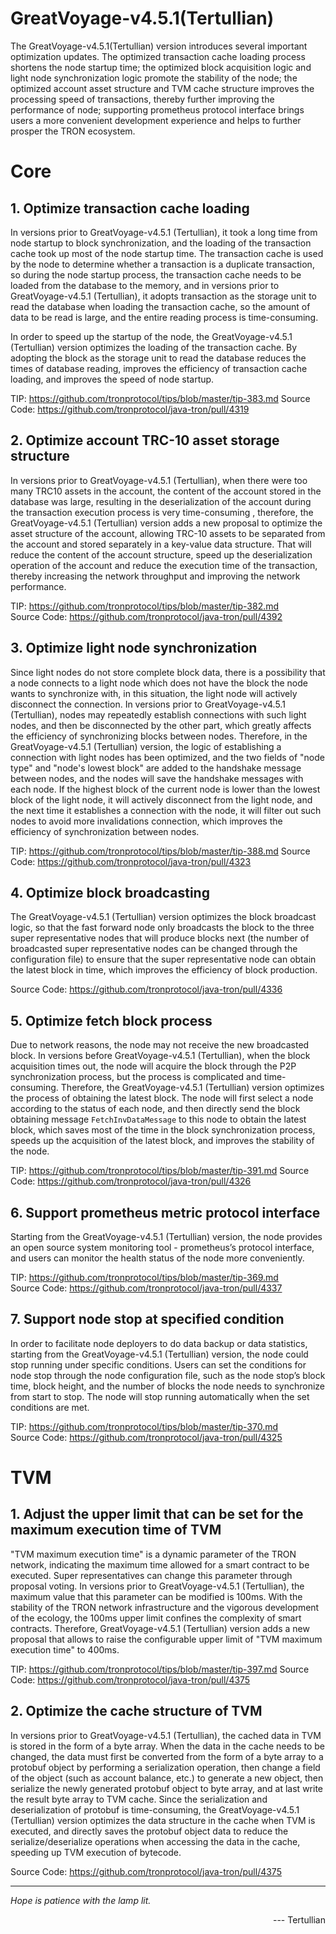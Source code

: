 # GreatVoyage-v4.5.1(Tertullian)
The GreatVoyage-v4.5.1(Tertullian) version introduces several important optimization updates. The optimized transaction cache loading process shortens the node startup time; the optimized block acquisition logic and light node synchronization logic promote the stability of the node; the optimized account asset structure and TVM cache structure improves the processing speed of transactions, thereby further improving the performance of node; supporting prometheus protocol interface brings users a more convenient development experience and helps to further prosper the TRON ecosystem.



# Core
## 1. Optimize transaction cache loading
In versions prior to GreatVoyage-v4.5.1 (Tertullian), it took a long time from node startup to block synchronization, and the loading of the transaction cache took up most of the node startup time. The transaction cache is used by the node to determine whether a transaction is a duplicate transaction, so during the node startup process, the transaction cache needs to be loaded from the database to the memory, and in versions prior to GreatVoyage-v4.5.1 (Tertullian), it adopts transaction as the storage unit to read the database when loading the transaction cache, so the amount of data to be read is large, and the entire reading process is time-consuming.

In order to speed up the startup of the node, the GreatVoyage-v4.5.1 (Tertullian) version optimizes the loading of the transaction cache. By adopting the block as the storage unit to read the database reduces the times of database reading,  improves the efficiency of transaction cache loading, and improves the speed of node startup.


TIP: https://github.com/tronprotocol/tips/blob/master/tip-383.md 
Source Code: https://github.com/tronprotocol/java-tron/pull/4319 

## 2. Optimize account TRC-10 asset storage structure
In versions prior to GreatVoyage-v4.5.1 (Tertullian), when there were too many TRC10 assets in the account, the content of the account stored in the database was large, resulting in the deserialization of the account during the transaction execution process is very time-consuming , therefore, the GreatVoyage-v4.5.1 (Tertullian) version adds a new proposal to optimize the asset structure of the account, allowing TRC-10 assets to be separated from the account and stored separately in a key-value data structure. That will reduce the content of the account structure, speed up the deserialization operation of the account and reduce the execution time of the transaction, thereby increasing the network throughput and improving the network performance.


TIP: https://github.com/tronprotocol/tips/blob/master/tip-382.md  
Source Code: https://github.com/tronprotocol/java-tron/pull/4392 

## 3. Optimize light node synchronization
Since light nodes do not store complete block data, there is a possibility that a node connects to a light node which does not have the block the node wants to synchronize with, in this situation, the light node will actively disconnect the connection. In versions prior to GreatVoyage-v4.5.1 (Tertullian), nodes may repeatedly establish connections with such light nodes, and then be disconnected by the other part, which greatly affects the efficiency of synchronizing blocks between nodes. Therefore, in the GreatVoyage-v4.5.1 (Tertullian) version, the logic of establishing a connection with light nodes has been optimized, and the two fields of "node type" and "node's lowest block" are added to the handshake message between nodes, and the nodes will save the handshake messages with each node. If the highest block of the current node is lower than the lowest block of the light node, it will actively disconnect from the light node, and the next time it establishes a connection with the node, it will filter out such nodes to avoid more invalidations connection, which improves the efficiency of synchronization between nodes.


TIP: https://github.com/tronprotocol/tips/blob/master/tip-388.md 
Source Code: https://github.com/tronprotocol/java-tron/pull/4323  



## 4. Optimize block broadcasting
The GreatVoyage-v4.5.1 (Tertullian) version optimizes the block broadcast logic, so that the fast forward node only broadcasts the block to the three super representative nodes that will produce blocks next (the number of broadcasted super representative nodes can be changed through the configuration file) to ensure that the super representative node can obtain the latest block in time, which improves the efficiency of block production.


Source Code: https://github.com/tronprotocol/java-tron/pull/4336 

## 5. Optimize fetch block process
Due to network reasons, the node may not receive the new broadcasted block. In versions before GreatVoyage-v4.5.1 (Tertullian), when the block acquisition times out, the node will acquire the block through the P2P synchronization process, but the process is complicated and time-consuming. Therefore, the GreatVoyage-v4.5.1 (Tertullian) version optimizes the process of obtaining the latest block. The node will first select a node according to the status of each node, and then directly send the block obtaining message `FetchInvDataMessage` to this node to obtain the latest block, which saves most of the time in the block synchronization process, speeds up the acquisition of the latest block, and improves the stability of the node.

TIP: https://github.com/tronprotocol/tips/blob/master/tip-391.md
Source Code: https://github.com/tronprotocol/java-tron/pull/4326 

## 6. Support prometheus metric protocol interface
Starting from the GreatVoyage-v4.5.1 (Tertullian) version, the node provides an open source system monitoring tool - prometheus’s protocol interface, and users can monitor the health status of the node more conveniently.

TIP: https://github.com/tronprotocol/tips/blob/master/tip-369.md  
Source Code: https://github.com/tronprotocol/java-tron/pull/4337 

## 7. Support node stop at specified condition
In order to facilitate node deployers to do data backup or data statistics, starting from the GreatVoyage-v4.5.1 (Tertullian) version, the node could stop running under specific conditions. Users can set the conditions for node stop through the node configuration file, such as the node stop’s block time, block height, and the number of blocks the node needs to synchronize from start to stop. The node will stop running automatically when the set conditions are met.

TIP: https://github.com/tronprotocol/tips/blob/master/tip-370.md  
Source Code: https://github.com/tronprotocol/java-tron/pull/4325 


# TVM
## 1. Adjust the upper limit that can be set for the maximum execution time of TVM
"TVM maximum execution time" is a dynamic parameter of the TRON network, indicating the maximum time allowed for a smart contract to be executed. Super representatives can change this parameter through proposal voting. In versions prior to GreatVoyage-v4.5.1 (Tertullian), the maximum value that this parameter can be modified is 100ms. With the stability of the TRON network infrastructure and the vigorous development of the ecology, the 100ms upper limit confines the complexity of smart contracts. Therefore, GreatVoyage-v4.5.1 (Tertullian) version adds a new proposal that allows to raise the configurable upper limit of "TVM maximum execution time" to 400ms.

TIP: https://github.com/tronprotocol/tips/blob/master/tip-397.md 
Source Code: https://github.com/tronprotocol/java-tron/pull/4375 


## 2. Optimize the cache structure of TVM
In versions prior to GreatVoyage-v4.5.1 (Tertullian), the cached data in TVM is stored in the form of a byte array. When the data in the cache needs to be changed, the data must first be converted from the form of a byte array to a protobuf object by performing a serialization operation, then change a field of the object (such as account balance, etc.) to generate a new object, then serialize the newly generated protobuf object to byte array, and at last write the result byte array to TVM cache. Since the serialization and deserialization of protobuf is time-consuming, the GreatVoyage-v4.5.1 (Tertullian) version optimizes the data structure in the cache when TVM is executed, and directly saves the protobuf object data to reduce the serialize/deserialize operations when accessing the data in the cache, speeding up TVM execution of bytecode.


Source Code: https://github.com/tronprotocol/java-tron/pull/4375   


--- 

*Hope is patience with the lamp lit.* 
<p align="right"> --- Tertullian </p>
